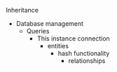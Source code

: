 Inheritance

* Database management
  * Queries
    * This instance connection
      * entities
        * hash functionality
          * relationships
